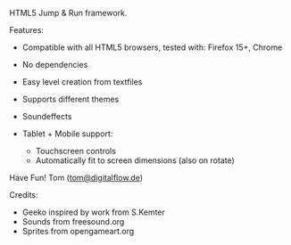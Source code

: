 HTML5 Jump & Run framework.


Features:

- Compatible with all HTML5 browsers,
  tested with: Firefox 15+, Chrome
- No dependencies
- Easy level creation from textfiles
- Supports different themes
- Soundeffects


- Tablet + Mobile support:
  - Touchscreen controls
  - Automatically fit to screen dimensions (also on rotate)


Have Fun!
Tom (tom@digitalflow.de)


Credits:
- Geeko inspired by work from S.Kemter
- Sounds from freesound.org
- Sprites from opengameart.org

